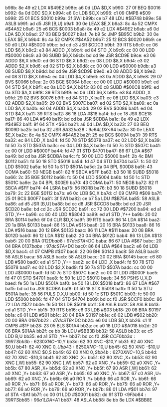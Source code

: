 b98b: 8e 49 e2  LDX    #$49E2
b98e: a6 0d     LDA    $D,X
b990: 27 0f     BEQ    $0016
b992: 6a 0d     DEC    $D,X
b994: e6 0c     LDB    $C,X
b996: c1 09     CMPB   #$09
b998: 25 01     BCS    $0010
b99a: 3f        SWI
b99b: ce b7 48  LDU    #$B748
b99e: 58        ASLB
b99f: ad d5     JSR    [B,U]
b9a1: 30 0e     LEAX   $E,X
b9a3: 8c 4a 52  CMPX   #$4A52
b9a6: 25 e6     BCS    $0003
b9a8: 8e 49 e2  LDX    #$49E2
b9ab: a6 0d     LDA    $D,X
b9ad: 27 03     BEQ    $0027
b9af: 7e b9 5c  JMP    $B95C
b9b2: 30 0e     LEAX   $E,X
b9b4: 8c 4a 52  CMPX   #$4A52
b9b7: 25 f2     BCS    $0020
b9b9: ce 50 d0  LDU    #$50D0
b9bc: bd cd c3  JSR    $CDC3
b9bf: 39        RTS
b9c0: ec 06     LDD    $6,X
b9c2: e3 84     ADDD   ,X
b9c4: ed 84     STD    ,X
b9c6: cc 00 00  LDD    #$0000
b9c9: a3 06     SUBD   $6,X
b9cb: bd cd 9e  JSR    $CD9E
b9ce: e3 06     ADDD   $6,X
b9d0: ed 06     STD    $6,X
b9d2: ec 08     LDD    $8,X
b9d4: e3 02     ADDD   $2,X
b9d6: ed 02     STD    $2,X
b9d8: cc 00 00  LDD    #$0000
b9db: a3 08     SUBD   $8,X
b9dd: bd cd 9e  JSR    $CD9E
b9e0: e3 08     ADDD   $8,X
b9e2: ed 08     STD    $8,X
b9e4: ec 04     LDD    $4,X
b9e6: e3 0a     ADDD   $A,X
b9e8: 29 07     BVS    $0066
b9ea: 2c 03     BGE    $0064
b9ec: cc 00 00  LDD    #$0000
b9ef: ed 04     STD    $4,X
b9f1: ec 0a     LDD    $A,X
b9f3: 83 00 c8  SUBD   #$00C8
b9f6: ed 0a     STD    $A,X
b9f8: 39        RTS
b9f9: ec 06     LDD    $6,X
b9fb: e3 84     ADDD   ,X
b9fd: 29 02     BVS    $0076
b9ff: ed 84     STD    ,X
ba01: ec 08     LDD    $8,X
ba03: e3 02     ADDD   $2,X
ba05: 29 02     BVS    $007E
ba07: ed 02     STD    $2,X
ba09: ec 0a     LDD    $A,X
ba0b: e3 04     ADDD   $4,X
ba0d: 29 02     BVS    $0086
ba0f: ed 04     STD    $4,X
ba11: 39        RTS
ba12: 86 18     LDA    #$18
ba14: bd ce 18  JSR    $CE18
ba17: 86 40     LDA    #$40
ba19: bd cd ba  JSR    $CDBA
ba1c: 8e 49 e2  LDX    #$49E2
ba1f: 9f 64     STX    <$64
ba21: a6 0d     LDA    $D,X
ba23: 27 03     BEQ    $009D
ba25: bd ba 32  JSR    $BA32
ba28: 9e 64     LDX    <$64
ba2a: 30 0e     LEAX   $E,X
ba2c: 8c 4a 52  CMPX   #$4A52
ba2f: 25 ee     BCS    $0094
ba31: 39        RTS
ba32: ec 84     LDD    ,X
ba34: fd 50 78  STD    $5078
ba37: ec 02     LDD    $2,X
ba39: fd 50 7a  STD    $507A
ba3c: ec 04     LDD    $4,X
ba3e: fd 50 7c  STD    $507C
ba41: cc 00 0f  LDD    #$000F
ba44: fd 47 01  STD    $4701
ba47: 86 67     LDA    #$67
ba49: bd cd ba  JSR    $CDBA
ba4c: fc 50 00  LDD    $5000
ba4f: 2b 4c     BMI    $0112
ba51: fd 50 18  STD    $5018
ba54: fd 47 04  STD    $4704
ba57: fc 50 02  LDD    $5002
ba5a: fd 50 1a  STD    $501A
ba5d: 2a 04     BPL    $00D8
ba5f: 43        COMA
ba60: 50        NEGB
ba61: 82 ff     SBCA   #$FF
ba63: b3 50 18  SUBD   $5018
ba66: 2c 35     BGE    $0112
ba68: fc 50 04  LDD    $5004
ba6b: fd 50 1c  STD    $501C
ba6e: 2a 04     BPL    $00E9
ba70: 43        COMA
ba71: 50        NEGB
ba72: 82 ff     SBCA   #$FF
ba74: 44        LSRA
ba75: 56        RORB
ba76: b3 50 18  SUBD   $5018
ba79: 2c 22     BGE    $0112
ba7b: e6 0c     LDB    $C,X
ba7d: c1 09     CMPB   #$09
ba7f: 25 01     BCS    $00F7
ba81: 3f        SWI
ba82: ce b7 5a  LDU    #$B75A
ba85: 58        ASLB
ba86: ad d5     JSR    [B,U]
ba88: bd cc d8  JSR    $CCD8
ba8b: bd cd 20  JSR    $CD20
ba8e: bd cd 2c  JSR    $CD2C
ba91: cc 72 00  LDD    #$7200
ba94: ed a1     STD    ,Y++
ba96: cc 80 40  LDD    #$8040
ba99: ed a1     STD    ,Y++
ba9b: 20 02     BRA    $0114
ba9d: 6f 0d     CLR    $D,X
ba9f: 39        RTS
baa0: 86 14     LDA    #$14
baa2: 20 1a     BRA    $0133
baa4: 86 15     LDA    #$15
baa6: 20 16     BRA    $0133
baa8: 86 16     LDA    #$16
baaa: 20 12     BRA    $0133
baac: 86 11     LDA    #$11
baae: 20 08     BRA    $012D
bab0: 86 12     LDA    #$12
bab2: 20 04     BRA    $012D
bab4: 86 13     LDA    #$13
bab6: 20 00     BRA    $012D
bab8: 97 dc     STA    <$DC
baba: 86 67     LDA    #$67
babc: 20 04     BRA    $0137
babe: 97 dc     STA    <$DC
bac0: 86 64     LDA    #$64
bac2: e6 0d     LDB    $D,X
bac4: c1 07     CMPB   #$07
bac6: 22 06     BHI    $0143
bac8: 58        ASLB
bac9: 58        ASLB
baca: 58        ASLB
bacb: 58        ASLB
bacc: 20 02     BRA    $0145
bace: c6 80     LDB    #$80
bad0: ed a1     STD    ,Y++
bad2: ec 84     LDD    ,X
bad4: fd 50 78  STD    $5078
bad7: ec 02     LDD    $2,X
bad9: fd 50 7a  STD    $507A
badc: cc 00 00  LDD    #$0000
badf: fd 50 7c  STD    $507C
bae2: cc 00 0f  LDD    #$000F
bae5: fd 47 01  STD    $4701
bae8: fc 50 1c  LDD    $501C
baeb: 34 56     PSHS   U,X,D
baed: fe 50 1a  LDU    $501A
baf0: be 50 18  LDX    $5018
baf3: 86 67     LDA    #$67
baf5: bd cd ba  JSR    $CDBA
baf8: bf 50 18  STX    $5018
bafb: ff 50 1a  STU    $501A
bafe: 35 56     PULS   D,X,U
bb00: fd 50 1c  STD    $501C
bb03: fc 50 00  LDD    $5000
bb06: fd 47 04  STD    $4704
bb09: bd cc f0  JSR    $CCF0
bb0c: 86 72     LDA    #$72
bb0e: f6 50 18  LDB    $5018
bb11: 58        ASLB
bb12: 58        ASLB
bb13: ed a1     STD    ,Y++
bb15: 39        RTS
bb16: c6 03     LDB    #$03
bb18: 20 08     BRA    $0197
bb1a: c6 01     LDB    #$01
bb1c: 20 04     BRA    $0197
bb1e: c6 02     LDB    #$02
bb20: 20 00     BRA    $0197
bb22: d7 dc     STB    <$DC
bb24: e6 0d     LDB    $D,X
bb26: c1 1f     CMPB   #$1F
bb28: 23 05     BLS    $01A4
bb2a: cc a0 18  LDD    #$A018
bb2d: 20 06     BRA    $01AA
bb2f: ce bb 3b  LDU    #$BB3B
bb32: 58        ASLB
bb33: ec c5     LDD    B,U
bb35: ed a1     STD    ,Y++
bb37: bd cc f0  JSR    $CCF0
bb3a: 39        RTS
bb3b: 62 30     XNC    -$10,Y
bb3d: 62 30     XNC    -$10,Y
bb3f: 62 40     XNC    $0,U
bb41: 62 40     XNC    $0,U
bb43: 62 50     XNC    -$10,U
bb45: 62 50     XNC    -$10,U
bb47: 62 60     XNC    $0,S
bb49: 62 60     XNC    $0,S
bb4b: 62 70     XNC    -$10,S
bb4d: 62 70     XNC    -$10,S
bb4f: 62 80     XNC    ,X+
bb51: 62 80     XNC    ,X+
bb53: 62 90     XNC    [,W]
bb55: 62 90     XNC    [,W]
bb57: 62 a0     XNC    ,Y+
bb59: 62 a0     XNC    ,Y+
bb5b: 67 80     ASR    ,X+
bb5d: 62 a0     XNC    ,Y+
bb5f: 67 90     ASR    [,W]
bb61: 62 a0     XNC    ,Y+
bb63: 67 a0     ASR    ,Y+
bb65: 62 a0     XNC    ,Y+
bb67: 67 c0     ASR    ,U+
bb69: 62 a0     XNC    ,Y+
bb6b: 66 a0     ROR    ,Y+
bb6d: 66 a0     ROR    ,Y+
bb6f: 66 a0     ROR    ,Y+
bb71: 66 a0     ROR    ,Y+
bb73: 66 a0     ROR    ,Y+
bb75: 66 a0     ROR    ,Y+
bb77: 66 a0     ROR    ,Y+
bb79: 66 a0     ROR    ,Y+
bb7b: 86 01     LDA    #$01
bb7d: 97 a1     STA    <$A1
bb7f: cc 00 01  LDD    #$0001
bb82: dd 9f     STD    <$9F
bb84: 39        RTS
bb85: 96 a1     LDA    <$A1
bb87: 48        ASLA
bb88: 8e bb 8e  LDX    #$BB8E
